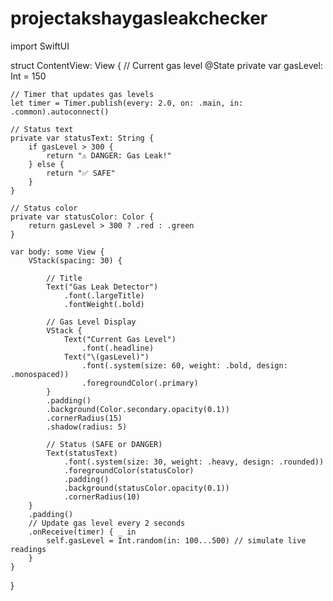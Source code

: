 # projectakshaygasleakchecker
import SwiftUI

struct ContentView: View {
    // Current gas level
    @State private var gasLevel: Int = 150
    
    // Timer that updates gas levels
    let timer = Timer.publish(every: 2.0, on: .main, in: .common).autoconnect()
    
    // Status text
    private var statusText: String {
        if gasLevel > 300 {
            return "⚠️ DANGER: Gas Leak!"
        } else {
            return "✅ SAFE"
        }
    }
    
    // Status color
    private var statusColor: Color {
        return gasLevel > 300 ? .red : .green
    }
    
    var body: some View {
        VStack(spacing: 30) {
            
            // Title
            Text("Gas Leak Detector")
                .font(.largeTitle)
                .fontWeight(.bold)
            
            // Gas Level Display
            VStack {
                Text("Current Gas Level")
                    .font(.headline)
                Text("\(gasLevel)")
                    .font(.system(size: 60, weight: .bold, design: .monospaced))
                    .foregroundColor(.primary)
            }
            .padding()
            .background(Color.secondary.opacity(0.1))
            .cornerRadius(15)
            .shadow(radius: 5)
            
            // Status (SAFE or DANGER)
            Text(statusText)
                .font(.system(size: 30, weight: .heavy, design: .rounded))
                .foregroundColor(statusColor)
                .padding()
                .background(statusColor.opacity(0.1))
                .cornerRadius(10)
        }
        .padding()
        // Update gas level every 2 seconds
        .onReceive(timer) { _ in
            self.gasLevel = Int.random(in: 100...500) // simulate live readings
        }
    }
}

